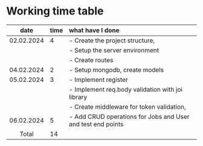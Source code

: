 # Working time table

|    date    | time | what have I done                                            |
| :--------: | :--- | :---------------------------------------------------------- |
| 02.02.2024 | 4    | - Create the project structure,                             |
|            |      | - Setup the server environment                              |
|            |      | - Create routes                                             |
| 04.02.2024 | 2    | - Setup mongodb, create models                              |
| 05.02.2024 | 3    | - Implement register                                        |
|            |      | - Implement req.body validation with joi library            |
|            |      | - Create middleware for token validation,                   |
| 06.02.2024 | 5    | - Add CRUD operations for Jobs and User and test end points |
|   Total    | 14   |                                                             |
